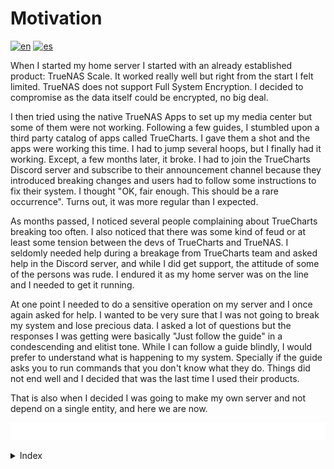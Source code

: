 # Motivation

[![en](https://img.shields.io/badge/lang-en-blue.svg)](Motivation.md)
[![es](https://img.shields.io/badge/lang-es-blue.svg)](Motivation.es.md)

When I started my home server I started with an already established product: TrueNAS Scale. It worked really well but right from the start I felt limited. TrueNAS does not support Full System Encryption. I decided to compromise as the data itself could be encrypted, no big deal.

I then tried using the native TrueNAS Apps to set up my media center but some of them were not working. Following a few guides, I stumbled upon a third party catalog of apps called TrueCharts. I gave them a shot and the apps were working this time. I had to jump several hoops, but I finally had it working. Except, a few months later, it broke. I had to join the TrueCharts Discord server and subscribe to their announcement channel because they introduced breaking changes and users had to follow some instructions to fix their system. I thought "OK, fair enough. This should be a rare occurrence". Turns out, it was more regular than I expected.

As months passed, I noticed several people complaining about TrueCharts breaking too often. I also noticed that there was some kind of feud or at least some tension between the devs of TrueCharts and TrueNAS. I seldomly needed help during a breakage from TrueCharts team and asked help in the Discord server, and while I did get support, the attitude of some of the persons was rude. I endured it as my home server was on the line and I needed to get it running.

At one point I needed to do a sensitive operation on my server and I once again asked for help. I wanted to be very sure that I was not going to break my system and lose precious data. I asked a lot of questions but the responses I was getting were basically "Just follow the guide" in a condescending and elitist tone. While I can follow a guide blindly, I would prefer to understand what is happening to my system. Specially if the guide asks you to run commands that you don't know what they do. Things did not end well and I decided that was the last time I used their products.

That is also when I decided I was going to make my own server and not depend on a single entity, and here we are now.

[<img width="50%" src="buttons/prev-Objective.svg" alt="Objective">](Objective.md)[<img width="50%" src="buttons/next-Features.svg" alt="Features">](Features.md)

<details><summary>Index</summary>

1. [Objective](Objective.md)
2. [Motivation](Motivation.md)
3. [Features](Features.md)
4. [Design and justification](Design%20and%20justification.md)
5. [Minimum prerequisites](Minimum%20prerequisites.md)
6. [Guide](Guide.md)
    1. [Install Fedora Server](Install%20fedora%20server.md)
    2. [Configure Secure Boot](Configure%20secure%20boot.md)
    3. [Install and configure Zsh (Optional)](Install%20and%20configure%20zsh%20optional.md)
    4. [Configure users](Configure%20users.md)
    5. [Install ZFS](Install%20zfs.md)
    6. [Configure ZFS](Configure%20zfs.md)
    7. [Configure host's network](Configure%20hosts%20network.md)
    8. [Configure shares](Configure%20shares.md)
    9. [Register DDNS](Register%20ddns.md)
    10. [Install Docker](Install%20docker.md)
    11. [Create Docker stack](Create%20docker%20stack.md)
    12. [Configure applications](Configure%20applications.md)
    13. [Configure scheduled tasks](Configure%20scheduled%20tasks.md)
    14. [Configure public external traffic](Configure%20public%20external%20traffic.md)
    15. [Configure private external traffic](Configure%20private%20external%20traffic.md)
    16. [Install Cockpit](Install%20cockpit.md)
7. [Glossary](Glossary.md)

</details>
